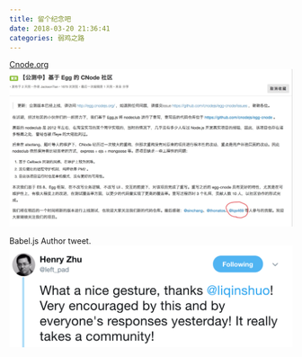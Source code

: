 ```yaml
---
title: 留个纪念吧
date: 2018-03-20 21:36:41
categories: 弱鸡之路
---
```

[Cnode.org](https://cnodejs.org/topic/5aae1cc8f5dfc27d7ad98909)
![](egg.jpg)


Babel.js Author tweet.
![](HenryZhu.png)
